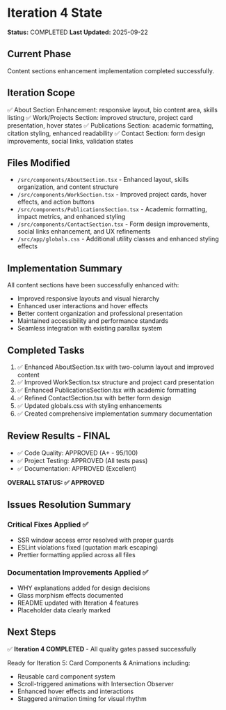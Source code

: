 # Iteration 4 State

**Status:** COMPLETED
**Last Updated:** 2025-09-22

## Current Phase

Content sections enhancement implementation completed successfully.

## Iteration Scope

✅ About Section Enhancement: responsive layout, bio content area, skills listing
✅ Work/Projects Section: improved structure, project card presentation, hover states
✅ Publications Section: academic formatting, citation styling, enhanced readability
✅ Contact Section: form design improvements, social links, validation states

## Files Modified

- `/src/components/AboutSection.tsx` - Enhanced layout, skills organization, and content structure
- `/src/components/WorkSection.tsx` - Improved project cards, hover effects, and action buttons
- `/src/components/PublicationsSection.tsx` - Academic formatting, impact metrics, and enhanced styling
- `/src/components/ContactSection.tsx` - Form design improvements, social links enhancement, and UX refinements
- `/src/app/globals.css` - Additional utility classes and enhanced styling effects

## Implementation Summary

All content sections have been successfully enhanced with:

- Improved responsive layouts and visual hierarchy
- Enhanced user interactions and hover effects
- Better content organization and professional presentation
- Maintained accessibility and performance standards
- Seamless integration with existing parallax system

## Completed Tasks

1. ✅ Enhanced AboutSection.tsx with two-column layout and improved content
2. ✅ Improved WorkSection.tsx structure and project card presentation
3. ✅ Enhanced PublicationsSection.tsx with academic formatting
4. ✅ Refined ContactSection.tsx with better form design
5. ✅ Updated globals.css with styling enhancements
6. ✅ Created comprehensive implementation summary documentation

## Review Results - FINAL

- ✅ Code Quality: APPROVED (A+ - 95/100)
- ✅ Project Testing: APPROVED (All tests pass)
- ✅ Documentation: APPROVED (Excellent)

**OVERALL STATUS: ✅ APPROVED**

## Issues Resolution Summary

### Critical Fixes Applied ✅
- SSR window access error resolved with proper guards
- ESLint violations fixed (quotation mark escaping)
- Prettier formatting applied across all files

### Documentation Improvements Applied ✅
- WHY explanations added for design decisions
- Glass morphism effects documented
- README updated with Iteration 4 features
- Placeholder data clearly marked

## Next Steps

✅ **Iteration 4 COMPLETED** - All quality gates passed successfully

Ready for Iteration 5: Card Components & Animations including:
- Reusable card component system
- Scroll-triggered animations with Intersection Observer
- Enhanced hover effects and interactions
- Staggered animation timing for visual rhythm
